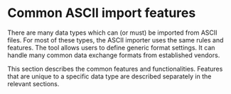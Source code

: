 # Common ASCII import features

There are many data types which can \(or must\) be imported from ASCII files. For most of these types, the ASCII importer uses the same rules and features. The tool allows users to define generic format settings. It can handle many common data exchange formats from established vendors.

This section describes the common features and functionalities. Features that are unique to a specific data type are described separately in the relevant sections.

